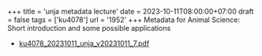 +++
title = 'unja metadata lecture'
date = 2023-10-11T08:00:00+07:00
draft = false
tags = ['ku4078']
url = '1952'
+++
Metadata for Animal Science: Short introduction and some possible applications
<!--more-->

+ [ku4078_20231011_unja_v20231011_7.pdf](https://zenodo.org/doi/10.5281/zenodo.8429155)
